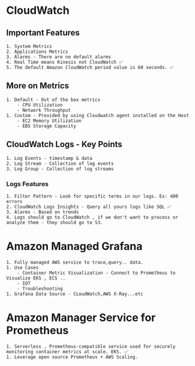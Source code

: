 # CloudWatch

## Important Features

    1. System Metrics
    2. Applications Metrics
    3. Alarms - There are no default alarms
    4. Real Time means Kinesis not CloudWatch ✅
    5. The default Amazon CloudWatch period value is 60 seconds. ✅

## More on Metrics

    1. Default - Out of the box metrics
        - CPU Utilization
        - Network Throughput
    1. Custom - Provided by using Cloudwatch agent installed on the Host
        - EC2 Memory Utilization
        - EBS Storage Capacity

## CloudWatch Logs - Key Points

    1. Log Events - timestamp & data
    2. Log Stream - Collection of log events
    3. Log Group - Collection of log streams

### Logs Features

    1. Filter Pattern - Look for specific terms in our logs. Ex: 400 errors
    2. CloudWatch Logs Insights - Query all yours logs like SQL ✅
    3. Alarms - Based on trends
    4. Logs should go to CloudWatch , if we don't want to process or analyze them - they should go to S3.

#  Amazon Managed Grafana

    1. Fully managed AWS service to trace,query.. data.
    1. Use Cases
        - Container Metric Visualization - Connect to Prometheus to Visualize EKS , ECS ..
        - IOT
        - Troubleshooting
    1. Grafana Data Source - CLoudWatch,AWS X-Ray...etc

# Amazon Manager Service for Prometheus 

    1. Serverless , Prometheus-compatible service used for securely monitoring container metrics at scale. EKS. ✅
    1. Leverage open source Prometheus + AWS Scaling.
